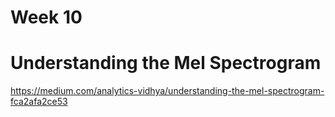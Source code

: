 # Week 10

# Understanding the Mel Spectrogram

https://medium.com/analytics-vidhya/understanding-the-mel-spectrogram-fca2afa2ce53